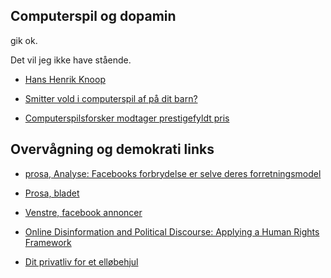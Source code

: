 

## Computerspil og dopamin
gik ok.


Det vil jeg ikke have stående. 

* [Hans Henrik Knoop](https://pure.au.dk/portal/da/persons/hans-henrik-knoop(309c5cfb-5430-4dc1-aa41-5c80651b924b).html)

* [Smitter vold i computerspil af på dit barn?](https://www.dr.dk/nyheder/viden/naturvidenskab/smitter-vold-i-computerspil-af-paa-dit-barn?fbclid=IwAR0RQwYZEEmlMXiDeCYLF2fjk5drNOwQJAql3WKmGUpRbEWmJRnJConigMg)

* [Computerspilsforsker modtager prestigefyldt pris](https://www.itu.dk/om-itu/presse/nyheder/2019/computerspilsforsker-modtager-presigefyldt-pris?fbclid=IwAR1z79chCt9wAMH8t0p1Bim3YbEbxtvW0w8U0WZ7q0TEtQeS3p0VqBwosIk)


## Overvågning og demokrati links

* [prosa, Analyse: Facebooks forbrydelse er selve deres forretningsmodel](https://www.prosa.dk/artikel/analyse-facebooks-forbrydelse-er-selve-deres-forretningsmodel/?fbclid=IwAR1jN0TmV59OG6Wdz-e4xgJVhccfLHzAfANqw6gaXGz6ZDo0h7gTxKedSEA)

* [Prosa, bladet](https://www.prosa.dk/fileadmin/user_upload/PROSAbladet/2017/Prosabladet_20170505.pdf?fbclid=IwAR16beGXoaYKz59tnW3lBcJHhrYz5w8EupgnxqfnIMrU98ZPwxjiWXy84n4)
* [Venstre, facebook annoncer](https://www.facebook.com/ads/library/?active_status=all&ad_type=all&country=DK&impression_search_field=has_impressions_lifetime&q=Venstre%2C%20Danmarks%20Liberale%20Parti&view_all_page_id=21465928829)
* [Online Disinformation and Political Discourse: Applying a Human Rights Framework](https://www.chathamhouse.org/publication/online-disinformation-and-political-discourse-applying-human-rights-framework?fbclid=IwAR16beGXoaYKz59tnW3lBcJHhrYz5w8EupgnxqfnIMrU98ZPwxjiWXy84n4)
* [Dit privatliv for et elløbehjul](https://techst.dk/dit-privatliv-for-et-elloebehjul/?fbclid=IwAR3dbQwBLXJmASCp2jz_5rXHcUFjom4Injt4PP44fT8aI8wvXC6hhty-QrU)
